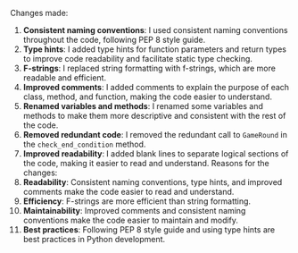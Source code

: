 Changes made:
1. **Consistent naming conventions**: I used consistent naming conventions throughout the code, following PEP 8 style guide.
2. **Type hints**: I added type hints for function parameters and return types to improve code readability and facilitate static type checking.
3. **F-strings**: I replaced string formatting with f-strings, which are more readable and efficient.
4. **Improved comments**: I added comments to explain the purpose of each class, method, and function, making the code easier to understand.
5. **Renamed variables and methods**: I renamed some variables and methods to make them more descriptive and consistent with the rest of the code.
6. **Removed redundant code**: I removed the redundant call to `GameRound` in the `check_end_condition` method.
7. **Improved readability**: I added blank lines to separate logical sections of the code, making it easier to read and understand.
Reasons for the changes:
1. **Readability**: Consistent naming conventions, type hints, and improved comments make the code easier to read and understand.
2. **Efficiency**: F-strings are more efficient than string formatting.
3. **Maintainability**: Improved comments and consistent naming conventions make the code easier to maintain and modify.
4. **Best practices**: Following PEP 8 style guide and using type hints are best practices in Python development.
